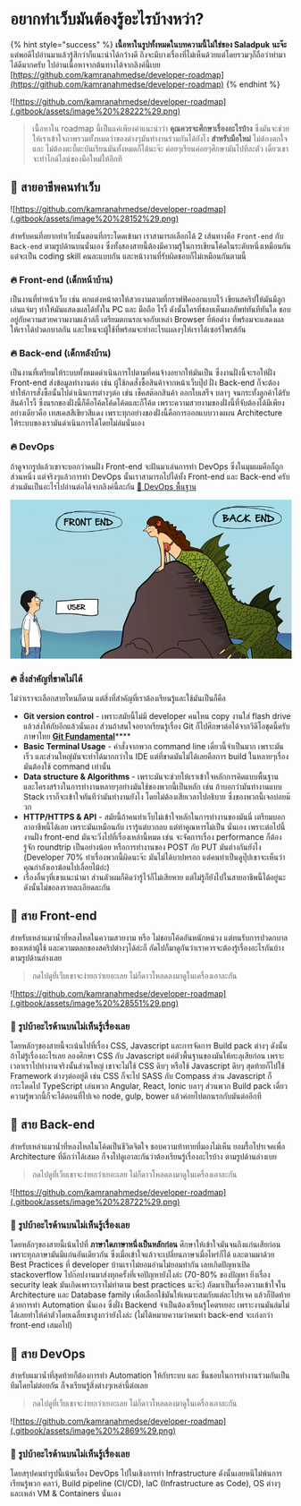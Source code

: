 # อยากทำเว็บมันต้องรู้อะไรบ้างหว่า?

{% hint style="success" %}
**เนื้อหาในรูปทั้งหมดในบทความนี้ไม่ใช่ของ Saladpuk** **นะจ๊ะ** แต่พอดีไปอ่านมาแล้วรู้สึกว่าก็แนะนำได้กว้างดี ถึงจะมีบางเรื่องที่ไม่เห็นด้วยแต่โดยรวมๆก็ถือว่าทำมาได้ดีมากครับ ไปอ่านเนื้อหาจากต้นทางได้จากลิงค์นี้เบย [https://github.com/kamranahmedse/developer-roadmap](https://github.com/kamranahmedse/developer-roadmap)
{% endhint %}

![https://github.com/kamranahmedse/developer-roadmap](.gitbook/assets/image%20%28222%29.png)

> เนื้อหาใน roadmap นี้เป็นแค่เพียงคำแนะนำว่า **คุณควรจะศึกษาเรื่องอะไรบ้าง**  ซึ่งมันจะช่วยให้เราเข้าใจภาพรวมทั้งหมดว่าของต่างๆมันทำงานร่วมกันได้ยังไง **สำหรับมือใหม่** ไม่ต้องตกใจ และ ไม่ต้องตะบี้ตะบันเรียนมันทั้งหมดก็ได้นะจ๊ะ ค่อยๆเรียนค่อยๆศึกษามันไปทีละตัว เดี๋ยวเขาจะทำไกด์ไลน์ของมือใหม่ให้อีกที

## 🥰 สายอาชีพคนทำเว็บ

![https://github.com/kamranahmedse/developer-roadmap](.gitbook/assets/image%20%28152%29.png)

สำหรับคนที่อยากทำเว็บนั้นตอนที่กระโดดเข้ามา เราสามารถเลือกได้ 2 เส้นทางคือ `Front-end` กับ `Back-end` ตามรูปด้านบนนั่นเอง ซึ่งทั้งสองสายนี้ต้องมีความรู้ในการเขียนโค้ดในระดับหนึ่งเหมือนกัน แต่จะเป็น coding skill คนละแบบกัน  และหน้างานที่รับผิดชอบก็ไม่เหมือนกันตามนี้

### 🔥 Front-end \(เด็กหน้าบ้าน\)

เป็นงานที่ทำหน้าเว็บ เช่น ตกแต่งหน้าตาให้สวยงามตามที่กราฟฟิคออกแบบไว้ เขียนสคริปให้มันมีลูกเล่นแจ่มๆ ทำให้มันแสดงผลได้ทั้งใน PC และ มือถือ ไรงี้ ดังนั้นใครที่ชอบเห็นผลลัพท์ทันทีทันใด ชอบอยู่กับความสวยความงามแล้วล่ก็ เตรียมตกนรกเจอกับเหล่า Browser ยี่ห้อต่าง ที่พร้อมจะแสดงผล ให้เราได้ปวดกบาลกัน และไหนจะผู้ใช้ที่พร้อมจะทำอะไรแผลงๆให้เราได้เซอร์ไพรส์กัน

### 🔥 Back-end \(เด็กหลังบ้าน\)

เป็นงานที่เตรียมให้ระบบทั้งหมดดำเนินการไปตามที่คนจ้างอยากให้มันเป็น ซึ่งงานฝั่งนี้จะรอให้ฝั่ง Front-end ส่งข้อมูลทำงานต่อ เช่น ผู้ใช้กดสั่งซื้อสินค้าจากหน้าเว็บปุ๊ป ฝั่ง Back-end ก็จะต้องทำให้การสั่งซื้อนั้นไปดำเนินการต่างๆต่อ เช่น เช็คสต๊อกสินค้า ออกใบเสร็จ บลาๆ จนกระทั้งลูกค้าได้รับสินค้าไรงี้ ซึ่งนรกของฝั่งนี้ก็คือโค้ดโค้ดโค้ดและก็โค้ด เพราะความสวยงามของฝั่งนี้ที่จับต้องได้มีเพียงอย่างเดียวคือ เทสเคสสีเขียวสีแดง เพราะทุกอย่างของฝั่งนี้คือการออกแบบวางแผน Architecture ให้ระบบของเรามันดำเนินการได้โดยไม่ล่มนั่นเอง

### 🔥 DevOps

ถ้าดูจากรูปแล้วเขาจะบอกว่าคนฝั่ง Front-end จะฝันมาเล่นการทำ DevOps ซึ่งในมุมผมคือก็ถูกส่วนหนึ่ง แต่จริงๆแล้วการทำ DevOps นั้นเราสามารถไปได้ทั้ง Front-end และ Back-end ครับ ส่วนมันเป็นอะไรไปอ่านต่อได้จากลิงค์นี้ละกัน [👶 DevOps พื้นฐาน](https://www.saladpuk.com/basic/devops)

![comic.browserling.com](.gitbook/assets/image%20%2817%29.png)

### 🔥 สิ่งสำคัญที่ขาดไม่ได้

ไม่ว่าเราจะเลือกสายไหนก็ตาม แต่สิ่งที่สำคัญที่เราต้องเรียนรู้และใช้มันเป็นก็คือ 

* **Git version control** - เพราะสมัยนี้ไม่มี developer คนไหน copy งานใส่ flash drive แล้วส่งให้กับอีกแล้วนั่นเอง ส่วนถ้าสนใจอยากเรียนรู้เรื่อง Git ก็ไปศึกษาต่อได้จากวีดีโอชุดนี้ครับภาษาไทย [**Git Fundamental**](https://www.youtube.com/watch?v=g-qzBp3MOQQ&list=PLUjAn8nwWniizz7zcVDpuvgFtKFR2wzeb)\*\*\*\*
* **Basic Terminal Usage** - คำสั่งจากพวก command line เดี๋ยวนี้จำเป็นมาก เพราะมันเร็ว และส่วนใหญ่มันจะทำได้มากกว่าใน IDE แต่ที่ขาดมันไม่ได้เลยคือการ build ในหลายๆเรื่องมันต้องใช้ command เท่านั้น
* **Data structure & Algorithms** - เพราะมันจะช่วยให้เราเข้าใจหลักการคิดแบบพื้นฐาน และโครงสร้างในการทำงานหลายๆอย่างมันใช้ของพวกนี้เป็นหลัก เช่น ถ้าบอกว่ามันทำงานแบบ Stack เราก็จะเข้าใจทันทีว่ามันทำงานยังไง โดยไม่ต้องเสียเวลาไปอธิบาย ซึ่งของพวกนี้เจอบ่อยม๊วก
* **HTTP/HTTPS & API** - สมัยนี้ถ้าคนทำเว็บไม่เข้าใจหลักในการทำงานของมันนี่ เตรียมบอกลาอาชีพนี้ได้เลย เพราะมันเหมือนกับ เรารู้แต่บวกลบ แต่ทำคูณหารไม่เป็น นั่นเอง เพราะต่อไปนี้งานฝั่ง front-end มันจะวิ่งไปที่เรื่องเหล่านี้หมด เช่น จะจัดการเรื่อง performance ก็ต้องรู้จัก roundtrip เป็นอย่างน้อย หรือการทำงานของ POST กับ PUT มันต่างกันยังไง \(Developer 70% ทำเรื่องพวกนี้ผิดนะจ๊ะ มันไม่ได้บาปหรอก แต่คนทำเป็นดูปุ๊ปเขาจะเห็นว่าคุณกำลังเอาฆ้อนไปเลื่อยไม้อ่ะ\)
* เรื่องอื่นๆที่เขาแนะนำมา ส่วนตัวผมก็คิดว่ารู้ไว้ก็ไม่เสียหาย แต่ไม่รู้ก็ยังไปในสายอาชีพนี้ได้อยู่นะ ดังนั้นไม่ขอลงรายละเอียดละกัน

## 🥰 สาย Front-end

สำหรับเหล่าแมวน้ำที่หลงไหลในความสวยงาม หรือ ไม่ชอบโค้ดอันหนักหน่วง แต่ทนรับการปวดกบาลของเหล่าผู้ใช้ และความตลกของสคริปต่างๆได้ล่ะก็ ถัดไปก็มาดูกันว่าเราควรจะต้องรู้เรื่องอะไรกันบ้าง ตามรูปด้านล่างเลย

> กดไปดูที่เว็บเขาจะง่ายกว่าเยอะเลย ไม่ก็ดาวโหลดลงมาดูในเครื่องเอาละกัน

![https://github.com/kamranahmedse/developer-roadmap](.gitbook/assets/image%20%28551%29.png)

### 🤮 รูปบ้าอะไรด้านบนไม่เห็นรู้เรื่องเลย

โดยหลักๆของสายนี้จะเน้นไปที่เรื่อง CSS, Javascript และการจัดการ Build pack ต่างๆ ดังนั้นถ้าไม่รู้เรื่องอะไรเลย ลองศึกษา CSS กับ Javascript แค่ตัวพื้นฐานของมันให้ทะลุเสียก่อน เพราะเวลาเราไปทำงานจริงนั้นส่วนใหญ่ เขาจะไม่ใช้ CSS ดิบๆ หรือใช้ Javascript ดิบๆ สุดท้ายก็ไปใช้ Framework ต่างๆต่ออยู่ดี เช่น CSS ก็จะไป SASS กับ Compass ส่วน Javascript ก็กระโดดไป TypeScript เล่นพวก Angular, React, Ionic บลาๆ ส่วนพวก Build pack เดี๋ยวความรู้พวกนี้ก็จะได้ตอนที่ไปเจอ node, gulp, bower แล้วค่อยไปตกนรกกับมันต่ออีกที

## 🥰 สาย Back-end

สำหรับเหล่าแมวน้ำที่หลงไหลในโค้ดเป็นชีวิตจิตใจ ชอบความท้าทายที่มองไม่เห็น ยอมรื้อโปรเจคเพื่อ Architecture ที่ดีกว่าได้เสมอ ก็จงไปดูเอาละกันว่าต้องเรียนรู้เรื่องอะไรบ้าง ตามรูปด้านล่างเบย

> กดไปดูที่เว็บเขาจะง่ายกว่าเยอะเลย ไม่ก็ดาวโหลดลงมาดูในเครื่องเอาละกัน

![https://github.com/kamranahmedse/developer-roadmap](.gitbook/assets/image%20%28722%29.png)

### 🤮 รูปบ้าอะไรด้านบนไม่เห็นรู้เรื่องเลย

โดยหลักๆของสายนี้เน้นไปที่ **ภาษาใดภาษาหนึ่งเป็นหลักก่อน** ศึกษาให้เข้าใจมันจนถึงแก่นเสียก่อน เพราะทุกภาษามันมีแก่นอันเดียวกัน ซึ่งเมื่อเข้าใจแล้วจะเปลี่ยนภาษาเมื่อไหร่ก็ได้ และตามมาด้วย Best Practices ที่ developer บ้านเราไม่ยอมอ่านไม่ยอมทำกัน เลยเกิดปัญหาเปิด stackoverflow ไปก๊อปงานมาส่งทุกครั้งที่เจอปัญหายังไงล่ะ \(70-80% ของปัญหา ยิ่งเรื่อง security leak มันเกิดเพราะเราไม่ทำตาม best practices นะจ๊ะ\) ถัดมาเป็นเรื่องความเข้าใจใน Architecture และ Database family เพื่อเลือกใช้มันให้เหมาะสมกับแต่ละโปรเจค แล้วก็ปิดท้ายด้วยการทำ Automation นั่นเอง ซึ่งฝั่ง Backend จำเป็นต้องเรียนรู้โคตรเยอะ เพราะงานมันล่มไม่ได้เลยทำให้ค่าตัวโดยเฉลี่ยเขาสูงกว่ายังไงล่ะ \(ไม่ได้หมายความว่าคนทำ back-end จะเก่งกว่า front-end เสมอไป\)

## 🥰 สาย DevOps

สำหรับแมวน้ำที่สุดท้ายก็ต้องการทำ Automation ให้กับระบบ และ ชื่นชอบในการทำงานร่วมกันเป็นทีมโดยไม่ต่อยกัน ก็จงเรียนรู้สิ่งต่างๆเหล่านี้ต่อเลย

> กดไปดูที่เว็บเขาจะง่ายกว่าเยอะเลย ไม่ก็ดาวโหลดลงมาดูในเครื่องเอาละกัน

![https://github.com/kamranahmedse/developer-roadmap](.gitbook/assets/image%20%2869%29.png)

### 🤮 รูปบ้าอะไรด้านบนไม่เห็นรู้เรื่องเลย

โดยสรุปคนทำรูปนี้เน้นเรื่อง DevOps ไปในเชิงการทำ Infrastructure ดังนั้นเลยหนีไม่พ้นการเรียนรู้พวก คลาว์, Build pipeline \(CI/CD\), IaC \(Infrastructure as Code\), OS ต่างๆ และเหล่า VM & Containers นั่นเอง

